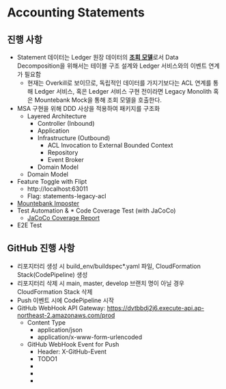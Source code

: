 # Accounting Statements

## 진행 사항
* Statement 데이터는 Ledger 원장 데이터의 <u>**조회 모델**</u>로서 Data Decomposition을 위해서는 테이블 구조 설계와 Ledger 서비스와의 이벤트 연계가 필요함
  * 현재는 Overkill로 보이므로, 독립적인 데이터를 가지기보다는 ACL 연계를 통해 Ledger 서비스, 혹은 Ledger 서비스 구현 전이라면 Legacy Monolith 혹은 Mountebank Mock을 통해 조회 모델을 호출한다.
* MSA 구현을 위해 DDD 사상을 적용하여 패키지를 구조화
  * Layered Architecture
    * Controller (Inbound)
    * Application
    * Infrastructure (Outbound)
      * ACL Invocation to External Bounded Context
      * Repository
      * Event Broker
    * Domain Model
  * Domain Model
* Feature Toggle with Flipt
  * http://localhost:63011
  * Flag: statements-legacy-acl
* [Mountebank Imposter](./Resources/Mountebank/Configure_Imposter_For_Ledger_Monolith.txt) 
* Test Automation & * Code Coverage Test (with JaCoCo)
  * [JaCoCo Coverage Report](./build/reports/jacoco/jacoco.html/index.html)
* E2E Test

## GitHub 진행 사항
* 리포지터리 생성 시 build_env/buildspec*.yaml 파일, CloudFormation Stack(CodePipeline) 생성
* 리포지터리 삭제 시 main, master, develop 브랜치 명이 아닐 경우 CloudFormation Stack 삭제
* Push 이벤트 시에 CodePipeline 시작
* GitHub WebHook API Gateway:  https://dvtbbdj2j6.execute-api.ap-northeast-2.amazonaws.com/prod
  * Content Type
    * application/json
    * application/x-www-form-urlencoded
  * GitHub WebHook Event for Push
    * Header: X-GitHub-Event
    * TODO1
    * 
    * 
    * 